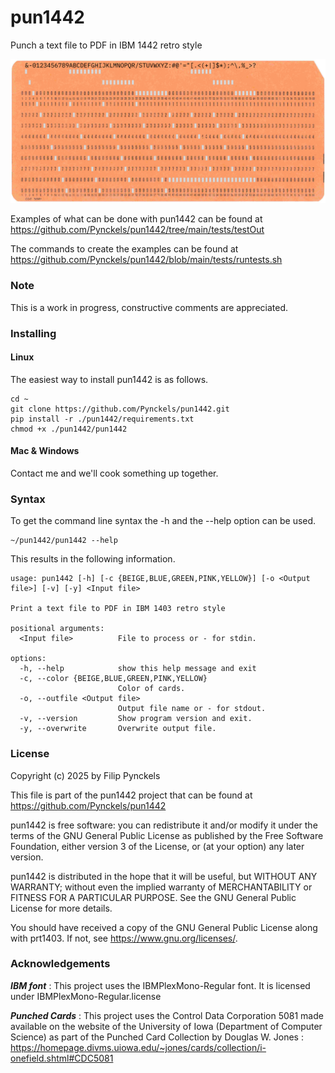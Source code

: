 # pun1442

Punch a text file to PDF in IBM 1442 retro style

![Fortran source code example](tests/testOut/test1.png)

Examples of what can be done with pun1442 can be found at https://github.com/Pynckels/pun1442/tree/main/tests/testOut

The commands to create the examples can be found at https://github.com/Pynckels/pun1442/blob/main/tests/runtests.sh

### Note

This is a work in progress, constructive comments are appreciated.

### Installing

#### Linux

The easiest way to install pun1442 is as follows.

    cd ~
    git clone https://github.com/Pynckels/pun1442.git
    pip install -r ./pun1442/requirements.txt
    chmod +x ./pun1442/pun1442

#### Mac & Windows

Contact me and we'll cook something up together.

### Syntax

To get the command line syntax the -h and the --help option can be used.

    ~/pun1442/pun1442 --help

This results in the following information.

    usage: pun1442 [-h] [-c {BEIGE,BLUE,GREEN,PINK,YELLOW}] [-o <Output file>] [-v] [-y] <Input file>

    Print a text file to PDF in IBM 1403 retro style

    positional arguments:
      <Input file>          File to process or - for stdin.

    options:
      -h, --help            show this help message and exit
      -c, --color {BEIGE,BLUE,GREEN,PINK,YELLOW}
                            Color of cards.
      -o, --outfile <Output file>
                            Output file name or - for stdout.
      -v, --version         Show program version and exit.
      -y, --overwrite       Overwrite output file.

### License

Copyright (c) 2025 by Filip Pynckels

This file is part of the pun1442 project that can be found at
https://github.com/Pynckels/pun1442

pun1442 is free software: you can redistribute it and/or modify
it under the terms of the GNU General Public License as published by
the Free Software Foundation, either version 3 of the License, or
(at your option) any later version.

pun1442 is distributed in the hope that it will be useful,
but WITHOUT ANY WARRANTY; without even the implied warranty of
MERCHANTABILITY or FITNESS FOR A PARTICULAR PURPOSE. See the
GNU General Public License for more details.

You should have received a copy of the GNU General Public License
along with prt1403. If not, see <https://www.gnu.org/licenses/>.

### Acknowledgements

***IBM font*** : This project uses the IBMPlexMono-Regular font. It is licensed under IBMPlexMono-Regular.license

***Punched Cards*** : This project uses the Control Data Corporation 5081 made available on the website of the University of Iowa (Department of Computer Science) as part of the Punched Card Collection by Douglas W. Jones : https://homepage.divms.uiowa.edu/~jones/cards/collection/i-onefield.shtml#CDC5081
